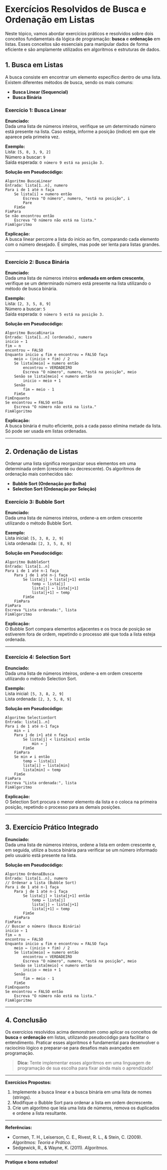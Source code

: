 # Exercícios Resolvidos de Busca e Ordenação em Listas

Neste tópico, vamos abordar exercícios práticos e resolvidos sobre dois conceitos fundamentais da lógica de programação: **busca** e **ordenação** em listas. Esses conceitos são essenciais para manipular dados de forma eficiente e são amplamente utilizados em algoritmos e estruturas de dados.

## 1. Busca em Listas

A busca consiste em encontrar um elemento específico dentro de uma lista. Existem diferentes métodos de busca, sendo os mais comuns:

- **Busca Linear (Sequencial)**
- **Busca Binária**

### Exercício 1: Busca Linear

**Enunciado:**  
Dada uma lista de números inteiros, verifique se um determinado número está presente na lista. Caso esteja, informe a posição (índice) em que ele aparece pela primeira vez.

**Exemplo:**  
Lista: `[5, 8, 3, 9, 2]`  
Número a buscar: `9`  
Saída esperada: `O número 9 está na posição 3.`

**Solução em Pseudocódigo:**

```plaintext
Algoritmo BuscaLinear
Entrada: lista[1..n], numero
Para i de 1 até n faça
    Se lista[i] = numero então
        Escreva "O número", numero, "está na posição", i
        Pare
    FimSe
FimPara
Se não encontrou então
    Escreva "O número não está na lista."
FimAlgoritmo
```

**Explicação:**  
A busca linear percorre a lista do início ao fim, comparando cada elemento com o número desejado. É simples, mas pode ser lenta para listas grandes.

---

### Exercício 2: Busca Binária

**Enunciado:**  
Dada uma lista de números inteiros **ordenada em ordem crescente**, verifique se um determinado número está presente na lista utilizando o método de busca binária.

**Exemplo:**  
Lista: `[2, 3, 5, 8, 9]`  
Número a buscar: `5`  
Saída esperada: `O número 5 está na posição 3.`

**Solução em Pseudocódigo:**

```plaintext
Algoritmo BuscaBinaria
Entrada: lista[1..n] (ordenada), numero
inicio ← 1
fim ← n
encontrou ← FALSO
Enquanto inicio ≤ fim e encontrou = FALSO faça
    meio ← (inicio + fim) / 2
    Se lista[meio] = numero então
        encontrou ← VERDADEIRO
        Escreva "O número", numero, "está na posição", meio
    Senão se lista[meio] < numero então
        inicio ← meio + 1
    Senão
        fim ← meio - 1
    FimSe
FimEnquanto
Se encontrou = FALSO então
    Escreva "O número não está na lista."
FimAlgoritmo
```

**Explicação:**  
A busca binária é muito eficiente, pois a cada passo elimina metade da lista. Só pode ser usada em listas ordenadas.

---

## 2. Ordenação de Listas

Ordenar uma lista significa reorganizar seus elementos em uma determinada ordem (crescente ou decrescente). Os algoritmos de ordenação mais conhecidos são:

- **Bubble Sort (Ordenação por Bolha)**
- **Selection Sort (Ordenação por Seleção)**

### Exercício 3: Bubble Sort

**Enunciado:**  
Dada uma lista de números inteiros, ordene-a em ordem crescente utilizando o método Bubble Sort.

**Exemplo:**  
Lista inicial: `[5, 3, 8, 2, 9]`  
Lista ordenada: `[2, 3, 5, 8, 9]`

**Solução em Pseudocódigo:**

```plaintext
Algoritmo BubbleSort
Entrada: lista[1..n]
Para i de 1 até n-1 faça
    Para j de 1 até n-i faça
        Se lista[j] > lista[j+1] então
            temp ← lista[j]
            lista[j] ← lista[j+1]
            lista[j+1] ← temp
        FimSe
    FimPara
FimPara
Escreva "Lista ordenada:", lista
FimAlgoritmo
```

**Explicação:**  
O Bubble Sort compara elementos adjacentes e os troca de posição se estiverem fora de ordem, repetindo o processo até que toda a lista esteja ordenada.

---

### Exercício 4: Selection Sort

**Enunciado:**  
Dada uma lista de números inteiros, ordene-a em ordem crescente utilizando o método Selection Sort.

**Exemplo:**  
Lista inicial: `[5, 3, 8, 2, 9]`  
Lista ordenada: `[2, 3, 5, 8, 9]`

**Solução em Pseudocódigo:**

```plaintext
Algoritmo SelectionSort
Entrada: lista[1..n]
Para i de 1 até n-1 faça
    min ← i
    Para j de i+1 até n faça
        Se lista[j] < lista[min] então
            min ← j
        FimSe
    FimPara
    Se min ≠ i então
        temp ← lista[i]
        lista[i] ← lista[min]
        lista[min] ← temp
    FimSe
FimPara
Escreva "Lista ordenada:", lista
FimAlgoritmo
```

**Explicação:**  
O Selection Sort procura o menor elemento da lista e o coloca na primeira posição, repetindo o processo para as demais posições.

---

## 3. Exercício Prático Integrado

**Enunciado:**  
Dada uma lista de números inteiros, ordene a lista em ordem crescente e, em seguida, utilize a busca binária para verificar se um número informado pelo usuário está presente na lista.

**Solução em Pseudocódigo:**

```plaintext
Algoritmo OrdenaEBusca
Entrada: lista[1..n], numero
// Ordenar a lista (Bubble Sort)
Para i de 1 até n-1 faça
    Para j de 1 até n-i faça
        Se lista[j] > lista[j+1] então
            temp ← lista[j]
            lista[j] ← lista[j+1]
            lista[j+1] ← temp
        FimSe
    FimPara
FimPara
// Buscar o número (Busca Binária)
inicio ← 1
fim ← n
encontrou ← FALSO
Enquanto inicio ≤ fim e encontrou = FALSO faça
    meio ← (inicio + fim) / 2
    Se lista[meio] = numero então
        encontrou ← VERDADEIRO
        Escreva "O número", numero, "está na posição", meio
    Senão se lista[meio] < numero então
        inicio ← meio + 1
    Senão
        fim ← meio - 1
    FimSe
FimEnquanto
Se encontrou = FALSO então
    Escreva "O número não está na lista."
FimAlgoritmo
```

---

## 4. Conclusão

Os exercícios resolvidos acima demonstram como aplicar os conceitos de **busca** e **ordenação** em listas, utilizando pseudocódigo para facilitar o entendimento. Praticar esses algoritmos é fundamental para desenvolver o raciocínio lógico e preparar-se para desafios mais avançados em programação.

> **Dica:** Tente implementar esses algoritmos em uma linguagem de programação de sua escolha para fixar ainda mais o aprendizado!

---

**Exercícios Propostos:**

1. Implemente a busca linear e a busca binária em uma lista de nomes (strings).
2. Modifique o Bubble Sort para ordenar a lista em ordem decrescente.
3. Crie um algoritmo que leia uma lista de números, remova os duplicados e ordene a lista resultante.

---

**Referências:**
- Cormen, T. H., Leiserson, C. E., Rivest, R. L., & Stein, C. (2009). *Algoritmos: Teoria e Prática*.
- Sedgewick, R., & Wayne, K. (2011). *Algoritmos*.

---

**Pratique e bons estudos!**